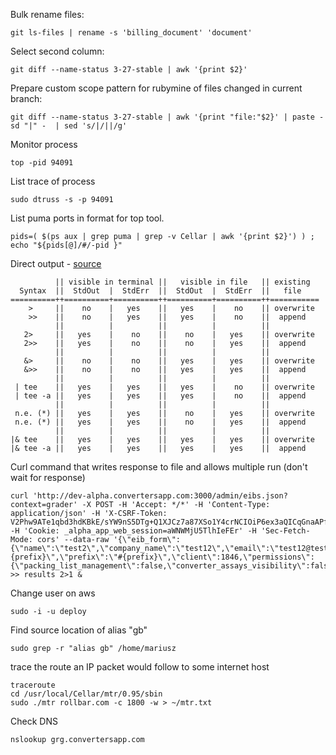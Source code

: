 Bulk rename files:
```
git ls-files | rename -s 'billing_document' 'document'
```

Select second column:
```
git diff --name-status 3-27-stable | awk '{print $2}'
```

Prepare custom scope pattern for rubymine of files changed in current branch:
```
git diff --name-status 3-27-stable | awk '{print "file:"$2}' | paste -sd "|" -  | sed 's/|/||/g'
```

Monitor process
```
top -pid 94091
```

List trace of process
```
sudo dtruss -s -p 94091
```

List puma ports in format for top tool.
```
pids=( $(ps aux | grep puma | grep -v Cellar | awk '{print $2}') ) ; echo "${pids[@]/#/-pid }"
```

Direct output - [source](https://askubuntu.com/questions/420981/how-do-i-save-terminal-output-to-a-file)
```
          || visible in terminal ||   visible in file   || existing
  Syntax  ||  StdOut  |  StdErr  ||  StdOut  |  StdErr  ||   file   
==========++==========+==========++==========+==========++===========
    >     ||    no    |   yes    ||   yes    |    no    || overwrite
    >>    ||    no    |   yes    ||   yes    |    no    ||  append
          ||          |          ||          |          ||
   2>     ||   yes    |    no    ||    no    |   yes    || overwrite
   2>>    ||   yes    |    no    ||    no    |   yes    ||  append
          ||          |          ||          |          ||
   &>     ||    no    |    no    ||   yes    |   yes    || overwrite
   &>>    ||    no    |    no    ||   yes    |   yes    ||  append
          ||          |          ||          |          ||
 | tee    ||   yes    |   yes    ||   yes    |    no    || overwrite
 | tee -a ||   yes    |   yes    ||   yes    |    no    ||  append
          ||          |          ||          |          ||
 n.e. (*) ||   yes    |   yes    ||    no    |   yes    || overwrite
 n.e. (*) ||   yes    |   yes    ||    no    |   yes    ||  append
          ||          |          ||          |          ||
|& tee    ||   yes    |   yes    ||   yes    |   yes    || overwrite
|& tee -a ||   yes    |   yes    ||   yes    |   yes    ||  append
```

Curl command that writes response to file and allows multiple run (don't wait for response)
```
curl 'http://dev-alpha.convertersapp.com:3000/admin/eibs.json?context=grader' -X POST -H 'Accept: */*' -H 'Content-Type: application/json' -H 'X-CSRF-Token: V2Phw9ATe1qbd3hdKBkE/sYW9nS5DTg+Q1XJCz7a87XSo1Y4crNCIOiP6ex3aQICqGnaAPfiG3KLrea6LIJq/w==' -H 'Cookie: _alpha_app_web_session=aWNWMjU5TlhIeFEr' -H 'Sec-Fetch-Mode: cors' --data-raw '{\"eib_form\":{\"name\":\"test2\",\"company_name\":\"test12\",\"email\":\"test12@test.test\",\"username\":\"#{prefix}\",\"prefix\":\"#{prefix}\",\"client\":1846,\"permissions\":{\"packing_list_management\":false,\"converter_assays_visibility\":false,\"see_metal_prices_tab\":false,\"see_general_archived_cc\":false}}}' >> results 2>1 &
```


Change user on aws
```
sudo -i -u deploy
```

Find source location of alias "gb"
```
sudo grep -r "alias gb" /home/mariusz
```

trace the route an IP packet would follow to some internet host
```
traceroute
cd /usr/local/Cellar/mtr/0.95/sbin
sudo ./mtr rollbar.com -c 1800 -w > ~/mtr.txt
```

Check DNS
```
nslookup grg.convertersapp.com
```
